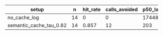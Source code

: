 | setup                   |   n |   hit_rate |   calls_avoided |   p50_latency_ms |   p95_latency_ms |   false_reuse_rate | precision   | recall   | f1   |
|-------------------------|-----|------------|-----------------|------------------|------------------|--------------------|-------------|----------|------|
| no_cache_log            |  14 |      0     |               0 |            17448 |            20553 |                  0 |             |          |      |
| semantic_cache_tau_0.82 |  14 |      0.857 |              12 |              203 |            13805 |                  0 |             |          |      |
